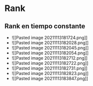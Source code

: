 # Rank
## Rank en tiempo constante
- ![[Pasted image 20211113181724.png]]
- ![[Pasted image 20211113182028.png]]
- ![[Pasted image 20211113182045.png]]
- ![[Pasted image 20211113182054.png]]
- ![[Pasted image 20211113182712.png]]
- ![[Pasted image 20211113182722.png]]
- ![[Pasted image 20211113182731.png]]
- ![[Pasted image 20211113182823.png]]
- ![[Pasted image 20211113183847.png]]